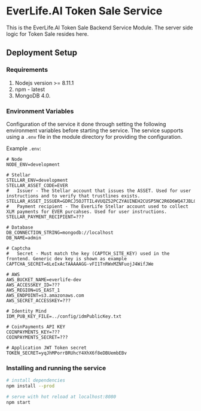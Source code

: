 # EverLife.AI Token Sale Service

This is the EverLife.AI Token Sale Backend Service Module. The server side logic for Token Sale resides here.

## Deployment Setup

### Requirements

1. Nodejs version >= 8.11.1
2. npm - latest
3. MongoDB 4.0.

### Environment Variables

Configuration of the service it done through setting the following environment variables before starting the service. The service supports using a `.env` file in the module directory for providing the configuration.

Example `.env`:
```
# Node
NODE_ENV=development

# Stellar
STELLAR_ENV=development
STELLAR_ASSET_CODE=EVER
#   Issuer - The Stellar account that issues the ASSET. Used for user instructions and to verify that trustlines exists.
STELLAR_ASSET_ISSUER=GDRCJ5OJTTIL4VUQZ52PCZYAUINEH2CUSP5NC2R6D6WQ47JBLG6DF5TE
#   Payment recipient - The EverLife Stellar account used to collect XLM payments for EVER purcahses. Used for user instructions.
STELLAR_PAYMENT_RECIPIENT=???

# Database
DB_CONNECTION_STRING=mongodb://localhost
DB_NAME=admin

# Captcha
#   Secret - Must match the key (CAPTCH_SITE_KEY) used in the frontend. Generic dev key is shown as example
CAPTCHA_SECRET=6LeIxAcTAAAAAGG-vFI1TnRWxMZNFuojJ4WifJWe

# AWS
AWS_BUCKET_NAME=everlife-dev
AWS_ACCESSKEY_ID=???
AWS_REGION=US_EAST_1
AWS_ENDPOINT=s3.amazonaws.com
AWS_SECRET_ACCESSKEY=???

# Identity Mind
IDM_PUB_KEY_FILE=../config/idmPublicKey.txt

# CoinPayments API KEY
COINPAYMENTS_KEY=???
COINPAYMENTS_SECRET=???

# Application JWT Token secret
TOKEN_SECRET=yqJhMPorrBRUhcY4XhX6f8eDBUembEBv
```

### Installing and running the service

``` bash
# install dependencies
npm install --prod

# serve with hot reload at localhost:8080
npm start
```

